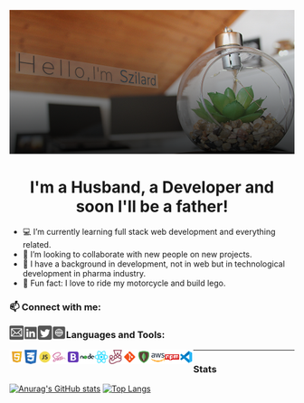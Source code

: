 <div align="center">

![](https://github.com/mihocsaszilard/mihocsaszilard/blob/main/github-readme-image-1000x505.png?raw=true)

# I'm a Husband, a Developer and soon I'll be a father!

</div>

- 💻 I’m currently learning full stack web development and everything related.
- 🔌 I’m looking to collaborate with new people on new projects.
- :test_tube: I have a background in development, not in web but in technological development in pharma industry.
- 💯 Fun fact: I love to ride my motorcycle and build lego.

### 📫 Connect with me:

[<img align="left" alt="send me an email" width="25px" src="https://github.com/mihocsaszilard/mihocsaszilard/blob/main/mail.svg" />](mihocsa48@gmail.com)
[<img align="left" alt="linkedin profile" width="25px" src="https://github.com/mihocsaszilard/mihocsaszilard/blob/main/linkedin.svg" />][linkedin]
[<img align="left" alt="twitter profile" width="25px" src="https://github.com/mihocsaszilard/mihocsaszilard/blob/main/twitter.svg" />][twitter]
[<img align="left" alt="portfolio website" width="25px" src="https://github.com/mihocsaszilard/mihocsaszilard/blob/main/website.svg" />][website]

### Languages and Tools:

<img align="left" alt="html" width="25px" src="https://github.com/mihocsaszilard/mihocsaszilard/blob/main/html.svg" />
<img align="left" alt="css" width="25px" src="https://github.com/mihocsaszilard/mihocsaszilard/blob/main/css.svg" />
<img align="left" alt="javascript" width="25px" src="https://github.com/mihocsaszilard/mihocsaszilard/blob/main/js.svg" />
<img align="left" alt="sass" width="25px" src="https://github.com/mihocsaszilard/mihocsaszilard/blob/main/sass.svg" />
<img align="left" alt="bootstrap" width="25px" src="https://github.com/mihocsaszilard/mihocsaszilard/blob/main/bootstrap.svg" />
<img align="left" alt="node js" width="25px" src="https://github.com/mihocsaszilard/mihocsaszilard/blob/main/node.svg" />
<img align="left" alt="react" width="25px" src="https://github.com/mihocsaszilard/mihocsaszilard/blob/main/react.svg" />
<img align="left" alt="jest" width="25px" src="https://github.com/mihocsaszilard/mihocsaszilard/blob/main/jest.svg" />
<img align="left" alt="git" width="25px" src="https://github.com/mihocsaszilard/mihocsaszilard/blob/main/git.svg" />
<img align="left" alt="mongo db" width="25px" src="https://github.com/mihocsaszilard/mihocsaszilard/blob/main/mongodb.svg" />
<img align="left" alt="amazon web services" width="25px" src="https://github.com/mihocsaszilard/mihocsaszilard/blob/main/aws.svg" />
<img align="left" alt="npm package manager" width="25px" src="https://github.com/mihocsaszilard/mihocsaszilard/blob/main/npm.svg" />
<img align="left" alt="visual studio code" width="25px" src="https://github.com/mihocsaszilard/mihocsaszilard/blob/main/vscode.svg" />

---

### Stats

[![Anurag's GitHub stats](https://github-readme-stats.vercel.app/api?username=mihocsaszilard&hide=stars,contribs&show_icons=true&theme=dark&hide_border)](https://github.com/anuraghazra/github-readme-stats)
[![Top Langs](https://github-readme-stats.vercel.app/api/top-langs/?username=mihocsaszilard&layout=compact&theme=dark)](https://github.com/anuraghazra/github-readme-stats)

<!---
mihocsaszilard/mihocsaszilard is a ✨ special ✨ repository because its `README.md` (this file) appears on your GitHub profile.
You can click the Preview link to take a look at your changes.
--->

[linkedin]: https://www.linkedin.com/in/mihocsaszilard/
[twitter]: https://twitter.com/MihocsaS
[website]: https://mihocsaszilard.github.io/Portfolio-Website-CF/
